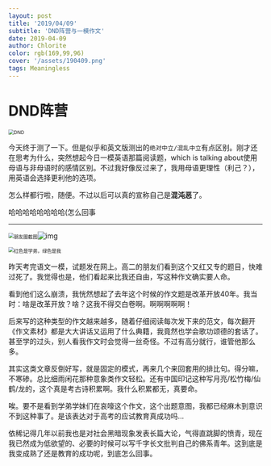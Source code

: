 ```yaml
---
layout: post
title: '2019/04/09'
subtitle: 'DND阵营与一模作文'
date: 2019-04-09
author: Chlorite
color: rgb(169,99,96)
cover: '/assets/190409.png'
tags: Meaningless
---
```


# DND阵营

<img src="https://img9.doubanio.com/view/note/l/public/p59742945.webp" alt="DND" style="zoom:67%;" />

今天终于测了一下。但是似乎和英文版测出的`绝对中立/混乱中立`有点区别。刚才还在思考为什么，突然想起今日一模英语那篇阅读题，which is talking about使用母语与非母语时的感情区别。不过我好像反过来了，我用母语更理性（利己？），用英语会选择更利他的选项。

怎么样都行啦，随便。不过以后可以真的宣称自己是**混沌恶**了。

哈哈哈哈哈哈哈哈(怎么回事

---

<img src="https://img1.doubanio.com/view/note/l/public/p59743348.webp" alt="朋友圈截图" style="zoom:67%;" />![img](https://img1.doubanio.com/view/note/l/public/p59743349.webp)

<img src="https://img1.doubanio.com/view/note/l/public/p59743349.webp" alt="红色是学弟，绿色是我" style="zoom:67%;" />

昨天考完语文一模，试题发在网上。高二的朋友们看到这个又红又专的题目，快难过死了。我觉得也是，他们看起来比我还自由，写这种作文确实要人命。

看到他们这么崩溃，我恍然想起了去年这个时候的作文题是改革开放40年。我当时：啥是改革开放？啥？这我不得交白卷啊。啊啊啊啊啊！

后来写的这种类型的作文越来越多，随着仔细阅读每次发下来的范文，每次翻开《作文素材》都是大大讲话又运用了什么典籍，我竟然也学会歌功颂德的套话了。甚至学的过头，别人看我作文时会觉得一丝奇怪。不过有高分就行，谁管他那么多。

其实这类文章反倒好写，就是固定的模式，再来几个来回套用的排比句。得分嘛，不寒碜。总比细雨闲花那种意象类作文轻松。还有中国印记这种写月亮/松竹梅/仙鹤/龙的，这个真是考古诗积累啊。我什么积累都无，真要命。

唉。要不是看到学弟学妹们在哀嚎这个作文，这个出题意图，我都已经麻木到意识不到这种事了。是该表达对于高考的应试教育真成功吗...

依稀记得几年以前我也是对社会黑暗现象发表长篇大论，气得直跳脚的愤青，现在我已然成为低欲望的、必要的时候可以写千字长文批判自己的佛系青年。这到底是我变成熟了还是教育的成功呢，到底怎么回事。